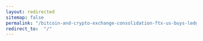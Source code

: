 ```yaml
---
layout: redirected
sitemap: false
permalink: "/bitcoin-and-crypto-exchange-consolidation-ftx-us-buys-ledgerx/feed/"
redirect_to:  "/"
---
```


